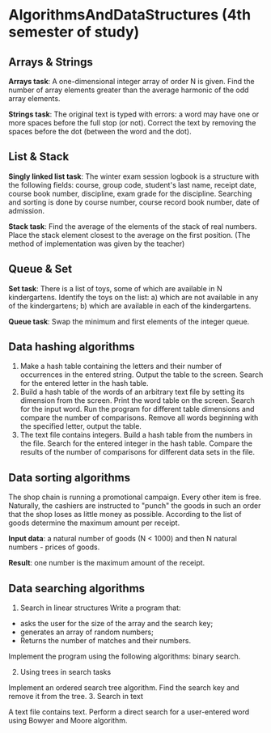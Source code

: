 # AlgorithmsAndDataStructures (4th semester of study)

## Arrays & Strings
**Arrays task**: A one-dimensional integer array of order N is given. Find the number of array elements greater than the average harmonic of the odd array elements.

**Strings task**: The original text is typed with errors: a word may have one or more spaces before the full stop (or not). Correct the text by removing the spaces before the dot (between the word and the dot).

## List & Stack
**Singly linked list task**: The winter exam session logbook is a structure with the following fields: course, group code, student's last name, receipt date, course book number, discipline, exam grade for the discipline. Searching and sorting is done by course number, course record book number, date of admission.

**Stack task**: Find the average of the elements of the stack of real numbers. Place the stack element closest to the average on the first position. (The method of implementation was given by the teacher)

## Queue & Set
**Set task**: There is a list of toys, some of which are available in N kindergartens. Identify the toys on the list: a) which are not available in any of the kindergartens; b) which are available in each of the kindergartens. 

**Queue task**: Swap the minimum and first elements of the integer queue.

## Data hashing algorithms
1. Make a hash table containing the letters and their number of occurrences in the entered string. Output the table to the screen. Search for the entered letter in the hash table.
2. Build a hash table of the words of an arbitrary text file by setting its dimension from the screen. Print the word table on the screen. Search for the input word. Run the program for different table dimensions and compare the number of comparisons. Remove all words beginning with the specified letter, output the table.
3. The text file contains integers. Build a hash table from the numbers in the file. Search for the entered integer in the hash table. Compare the results of the number of comparisons for different data sets in the file.

## Data sorting algorithms
The shop chain is running a promotional campaign. Every other item is free. Naturally, the cashiers are instructed to "punch" the goods in such an order that the shop loses as little money as possible. According to the list of goods determine the maximum amount per receipt.

**Input data**: a natural number of goods (N < 1000) and then N natural numbers - prices of goods.

**Result**: one number is the maximum amount of the receipt.

## Data searching algorithms
1. Search in linear structures
Write a program that:

- asks the user for the size of the array and the search key;
- generates an array of random numbers;
- Returns the number of matches and their numbers.

Implement the program using the following algorithms: binary search.

2. Using trees in search tasks

Implement an ordered search tree algorithm. Find the search key and remove it from the tree.
3. Search in text

A text file contains text. Perform a direct search for a user-entered word using Bowyer and Moore algorithm.
